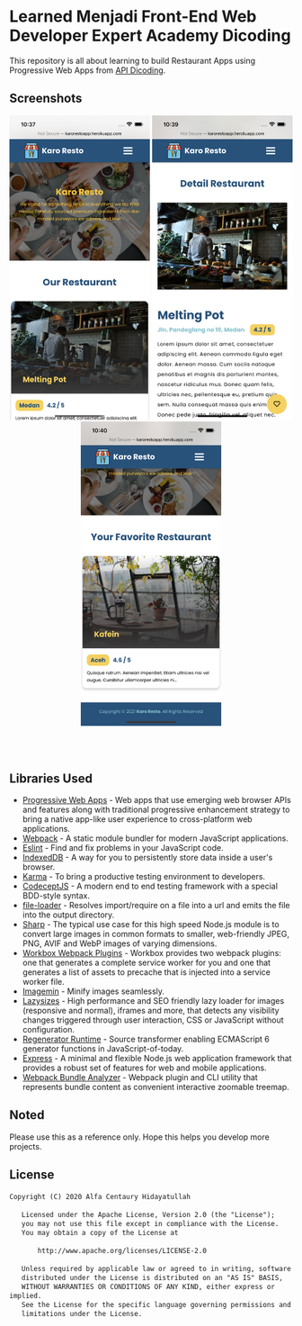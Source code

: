 # Learned Menjadi Front-End Web Developer Expert Academy Dicoding

This repository is all about learning to build Restaurant Apps using Progressive Web Apps from [API Dicoding](https://restaurant-api.dicoding.dev).

Screenshots
-----------
<p align="center">
  <img src="./screenshots/screenshots_main.png" width="250">
  <img src="./screenshots/screenshots_detail.png" width="250">
  <img src="./screenshots/screenshots_favorite.png" width="250">
</p>
<br>
<br>

Libraries Used
--------------
* [Progressive Web Apps][0] - Web apps that use emerging web browser APIs and features along with traditional progressive enhancement strategy to bring a native app-like user experience to cross-platform web applications.
* [Webpack][1] - A static module bundler for modern JavaScript applications.
* [Eslint][2] - Find and fix problems in your JavaScript code.
* [IndexedDB][3] - A way for you to persistently store data inside a user's browser.
* [Karma][4] - To bring a productive testing environment to developers.
* [CodeceptJS][5] - A modern end to end testing framework with a special BDD-style syntax.
* [file-loader][6] - Resolves import/require on a file into a url and emits the file into the output directory.
* [Sharp][7] - The typical use case for this high speed Node.js module is to convert large images in common formats to smaller, web-friendly JPEG, PNG, AVIF and WebP images of varying dimensions.
* [Workbox Webpack Plugins][8] - Workbox provides two webpack plugins: one that generates a complete service worker for you and one that generates a list of assets to precache that is injected into a service worker file.
* [Imagemin][9] - Minify images seamlessly.
* [Lazysizes][10] - High performance and SEO friendly lazy loader for images (responsive and normal), iframes and more, that detects any visibility changes triggered through user interaction, CSS or JavaScript without configuration.
* [Regenerator Runtime][11] - Source transformer enabling ECMAScript 6 generator functions in JavaScript-of-today.
* [Express][12] - A minimal and flexible Node.js web application framework that provides a robust set of features for web and mobile applications.
* [Webpack Bundle Analyzer][13] - Webpack plugin and CLI utility that represents bundle content as convenient interactive zoomable treemap.

[0]: https://developers.google.com/web/progressive-web-apps
[1]: https://webpack.js.org
[2]: https://eslint.org
[3]: https://developer.mozilla.org/en-US/docs/Web/API/IndexedDB_API/Using_IndexedDB
[4]: https://karma-runner.github.io/latest/index.html
[5]: https://codecept.io
[6]: https://v4.webpack.js.org/loaders/file-loader/
[7]: https://sharp.pixelplumbing.com
[8]: https://developers.google.com/web/tools/workbox/modules/workbox-webpack-plugin
[9]: https://github.com/imagemin/imagemin
[10]: https://github.com/aFarkas/lazysizes
[11]: https://github.com/facebook/regenerator
[12]: https://expressjs.com
[13]: https://github.com/webpack-contrib/webpack-bundle-analyzer

Noted
--------------------
Please use this as a reference only. Hope this helps you develop more projects.

License
--------------------
```
Copyright (C) 2020 Alfa Centaury Hidayatullah

   Licensed under the Apache License, Version 2.0 (the "License");
   you may not use this file except in compliance with the License.
   You may obtain a copy of the License at

       http://www.apache.org/licenses/LICENSE-2.0

   Unless required by applicable law or agreed to in writing, software
   distributed under the License is distributed on an "AS IS" BASIS,
   WITHOUT WARRANTIES OR CONDITIONS OF ANY KIND, either express or implied.
   See the License for the specific language governing permissions and
   limitations under the License.
```